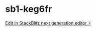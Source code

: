 # sb1-keg6fr

[Edit in StackBlitz next generation editor ⚡️](https://stackblitz.com/~/github.com/mmxxz/sb1-keg6fr)